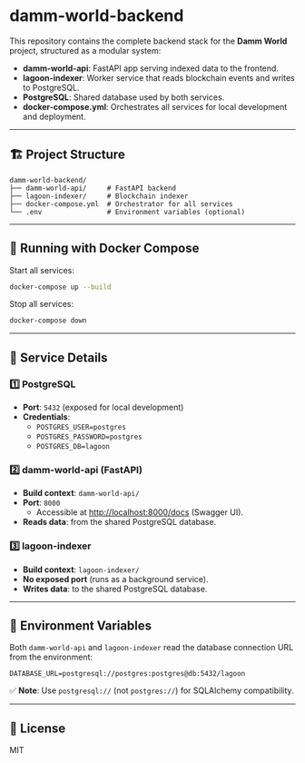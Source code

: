 # damm-world-backend

This repository contains the complete backend stack for the **Damm World** project, structured as a modular system:

- **damm-world-api**: FastAPI app serving indexed data to the frontend.
- **lagoon-indexer**: Worker service that reads blockchain events and writes to PostgreSQL.
- **PostgreSQL**: Shared database used by both services.
- **docker-compose.yml**: Orchestrates all services for local development and deployment.

---

## 🏗️ Project Structure

```
damm-world-backend/
├── damm-world-api/     # FastAPI backend
├── lagoon-indexer/     # Blockchain indexer
├── docker-compose.yml  # Orchestrator for all services
└── .env                # Environment variables (optional)
```

---

## 🐳 Running with Docker Compose

Start all services:

```bash
docker-compose up --build
```

Stop all services:

```bash
docker-compose down
```

---

## 🔧 Service Details

### 1️⃣ PostgreSQL

- **Port**: `5432` (exposed for local development)
- **Credentials**:
  - `POSTGRES_USER=postgres`
  - `POSTGRES_PASSWORD=postgres`
  - `POSTGRES_DB=lagoon`

### 2️⃣ damm-world-api (FastAPI)

- **Build context**: `damm-world-api/`
- **Port**: `8000`
  - Accessible at [http://localhost:8000/docs](http://localhost:8000/docs) (Swagger UI).
- **Reads data**: from the shared PostgreSQL database.

### 3️⃣ lagoon-indexer

- **Build context**: `lagoon-indexer/`
- **No exposed port** (runs as a background service).
- **Writes data**: to the shared PostgreSQL database.

---

## 📝 Environment Variables

Both `damm-world-api` and `lagoon-indexer` read the database connection URL from the environment:

```
DATABASE_URL=postgresql://postgres:postgres@db:5432/lagoon
```

✅ **Note**: Use `postgresql://` (not `postgres://`) for SQLAlchemy compatibility.

---

## 📄 License

MIT

